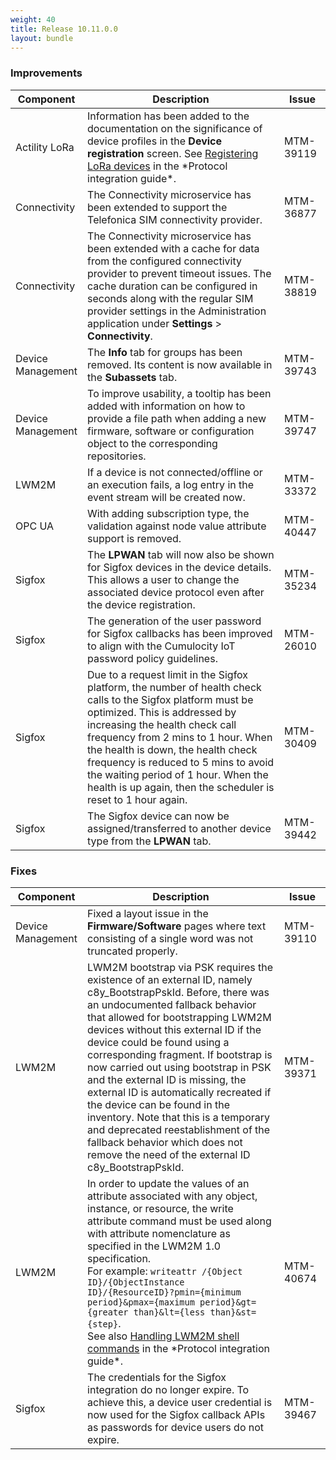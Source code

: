 ```yaml
---
weight: 40
title: Release 10.11.0.0
layout: bundle
---
```


<!--10.10.1.0 - 10.10.18.0; 10.11.0.0-->

### Improvements

<div><table ><colgroup>
<col style="width: 15%;"><col style="width: 70%;"><col style="width: 15%;"></colgroup>
<thead><tr>
<th>
Component</th>
<th>
Description</th>
<th>
Issue</th>
</tr>
</thead><tbody>

<tr>
<td>Actility LoRa</td>
<td> Information has been added to the documentation on the significance of device profiles in the <b>Device registration</b> screen. See <a href="https://cumulocity.com/guides/protocol-integration/lora-actility/#register-device" class="no-ajaxy"<Actility LoRa > Registering LoRa devices</a> in the *Protocol integration guide*.</td>
<td>
MTM-39119</td>


<tr>
<td>
Connectivity</td>
<td > The Connectivity microservice has been extended to support the Telefonica SIM connectivity provider. </td>
<td>
MTM-36877</td>
</tr>

<tr>
<td>
Connectivity</td>
<td > The Connectivity microservice has been extended with a cache for data from the configured connectivity provider to prevent timeout issues. The cache duration can be configured in seconds along with the regular SIM provider settings in the Administration application under <b>Settings</b> > <b>Connectivity</b>. </td>
<td>
MTM-38819</td>
</tr>

<tr>
<td>
Device Management</td>
<td > The <b>Info</b> tab for groups has been removed. Its content is now available in the <b>Subassets</b> tab. </td>
<td>
MTM-39743</td>
</tr>

<tr>
<td>
Device Management</td>
<td > To improve usability, a tooltip has been added with information on how to provide a file path when adding a new firmware, software or configuration object to the corresponding repositories.</td>
<td>
MTM-39747</td>
</tr>

<tr>
<td>
LWM2M</td>
<td > If a device is not connected/offline or an execution fails, a log entry in the event stream will be created now. </td>
<td>
MTM-33372</td>
</tr>

<tr>
<td>
OPC UA</td>
<td > With adding subscription type, the validation against node value attribute support is removed. </td>
<td>
MTM-40447</td>
</tr>

<tr>
<td>
Sigfox</td>
<td > The <b>LPWAN</b> tab will now also be shown for Sigfox devices in the device details. This allows a user to change the associated device protocol even after the device registration. </td>
<td>
MTM-35234</td>
</tr>

<tr>
<td>
Sigfox</td>
<td > The generation of the user password for Sigfox callbacks has been improved to align with the Cumulocity IoT password policy guidelines. </td>
<td>
MTM-26010</td>
</tr>

<tr>
<td>
Sigfox</td>
<td > Due to a request limit in the Sigfox platform, the number of health check calls to the Sigfox platform must be optimized. This is addressed by increasing the health check call frequency from 2 mins to 1 hour. When the health is down, the health check frequency is reduced to 5 mins to avoid the waiting period of 1 hour. When the health is up again, then the scheduler is reset to 1 hour again. </td>
<td>
MTM-30409</td>
</tr>

<tr>
<td>
Sigfox</td>
<td > The Sigfox device can now be assigned/transferred to another device type from the <b>LPWAN</b> tab. </td>
<td>
MTM-39442</td>
</tr>

</tbody></table></div>



### Fixes

<div><table ><colgroup>
<col style="width: 15%;"><col style="width: 70%;"><col style="width: 15%;"></colgroup>
<thead><tr>
<th>
Component</th>
<th>
Description</th>
<th>
Issue</th>
</tr>
</thead><tbody>

<tr>
<td>
Device Management</td>
<td > Fixed a layout issue in the <b>Firmware/Software</b> pages where text consisting of a single word was not truncated properly.</td>
<td>
MTM-39110</td>
</tr>

<tr>
<td>
LWM2M</td>
<td > LWM2M bootstrap via PSK requires the existence of an external ID, namely c8y_BootstrapPskId. Before, there was an undocumented fallback behavior that allowed for bootstrapping LWM2M devices without this external ID if the device could be found using a corresponding fragment. If bootstrap is now carried out using bootstrap in PSK and the external ID is missing, the external ID is automatically recreated if the device can be found in the inventory. Note that this is a temporary and deprecated reestablishment of the fallback behavior which does not remove the need of the external ID c8y_BootstrapPskId.</td>
<td>
MTM-39371</td>
</tr>

<tr>
<td>
LWM2M</td>
<td > In order to update the values of an attribute associated with any object, instance, or resource, the write attribute command must be used along with attribute nomenclature as specified in the LWM2M 1.0 specification. <br>
For example: <code>writeattr /{Object ID}/{ObjectInstance ID}/{ResourceID}?pmin={minimum period}&amp;pmax={maximum period}&amp;gt={greater than}&amp;lt={less than}&amp;st={step}</code>. <br>
See also <a href="https://cumulocity.com/guides/protocol-integration/lwm2m/#shell-commands" class="no-ajaxy"<LWM2M > Handling LWM2M shell commands</a> in the *Protocol integration guide*.</td>
<td>
MTM-40674</td>
</tr>

<tr>
<td>
Sigfox</td>
<td > The credentials for the Sigfox integration do no longer expire. To achieve this, a device user credential is now used for the Sigfox callback APIs as passwords for device users do not expire. </td>
<td>
MTM-39467</td>
</tr>


</tbody></table></div>
